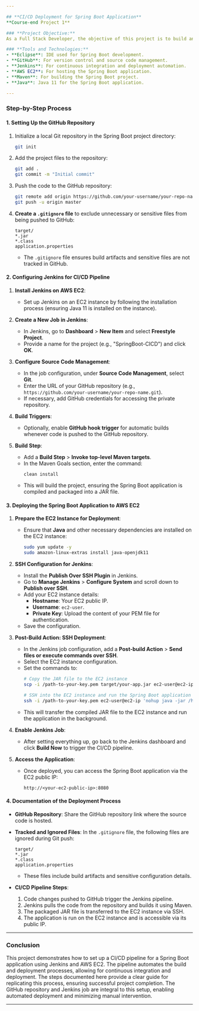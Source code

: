 ```yaml
---

## **CI/CD Deployment for Spring Boot Application**
**Course-end Project 1**

### **Project Objective:**
As a Full Stack Developer, the objective of this project is to build and automate a CI/CD pipeline for a Spring Boot web application. The pipeline will demonstrate continuous integration and deployment, with the application hosted on an AWS EC2 instance. The source code for the application is managed on GitHub and Jenkins is used as the automation tool for building, testing, and deploying the application.

### **Tools and Technologies:**
- **Eclipse**: IDE used for Spring Boot development.
- **GitHub**: For version control and source code management.
- **Jenkins**: For continuous integration and deployment automation.
- **AWS EC2**: For hosting the Spring Boot application.
- **Maven**: For building the Spring Boot project.
- **Java**: Java 11 for the Spring Boot application.

---
```


### **Step-by-Step Process**

#### **1. Setting Up the GitHub Repository**
1. Initialize a local Git repository in the Spring Boot project directory:
   ```bash
   git init
   ```
2. Add the project files to the repository:
   ```bash
   git add .
   git commit -m "Initial commit"
   ```
3. Push the code to the GitHub repository:
   ```bash
   git remote add origin https://github.com/your-username/your-repo-name.git
   git push -u origin master
   ```
4. **Create a `.gitignore` file** to exclude unnecessary or sensitive files from being pushed to GitHub:
   ```
   target/
   *.jar
   *.class
   application.properties
   ```
   - The `.gitignore` file ensures build artifacts and sensitive files are not tracked in GitHub.

#### **2. Configuring Jenkins for CI/CD Pipeline**
1. **Install Jenkins on AWS EC2**:
   - Set up Jenkins on an EC2 instance by following the installation process (ensuring Java 11 is installed on the instance).
   
2. **Create a New Job in Jenkins**:
   - In Jenkins, go to **Dashboard** > **New Item** and select **Freestyle Project**.
   - Provide a name for the project (e.g., "SpringBoot-CICD") and click **OK**.

3. **Configure Source Code Management**:
   - In the job configuration, under **Source Code Management**, select **Git**.
   - Enter the URL of your GitHub repository (e.g., `https://github.com/your-username/your-repo-name.git`).
   - If necessary, add GitHub credentials for accessing the private repository.

4. **Build Triggers**:
   - Optionally, enable **GitHub hook trigger** for automatic builds whenever code is pushed to the GitHub repository.
   
5. **Build Step**:
   - Add a **Build Step** > **Invoke top-level Maven targets**.
   - In the Maven Goals section, enter the command:
     ```
     clean install
     ```
   - This will build the project, ensuring the Spring Boot application is compiled and packaged into a JAR file.

#### **3. Deploying the Spring Boot Application to AWS EC2**
1. **Prepare the EC2 Instance for Deployment**:
   - Ensure that **Java** and other necessary dependencies are installed on the EC2 instance:
     ```bash
     sudo yum update -y
     sudo amazon-linux-extras install java-openjdk11
     ```
   
2. **SSH Configuration for Jenkins**:
   - Install the **Publish Over SSH Plugin** in Jenkins.
   - Go to **Manage Jenkins** > **Configure System** and scroll down to **Publish over SSH**.
   - Add your EC2 instance details:
     - **Hostname**: Your EC2 public IP.
     - **Username**: `ec2-user`.
     - **Private Key**: Upload the content of your PEM file for authentication.
   - Save the configuration.

3. **Post-Build Action: SSH Deployment**:
   - In the Jenkins job configuration, add a **Post-build Action** > **Send files or execute commands over SSH**.
   - Select the EC2 instance configuration.
   - Set the commands to:
     ```bash
     # Copy the JAR file to the EC2 instance
     scp -i /path-to-your-key.pem target/your-app.jar ec2-user@ec2-ip:/home/ec2-user/

     # SSH into the EC2 instance and run the Spring Boot application
     ssh -i /path-to-your-key.pem ec2-user@ec2-ip 'nohup java -jar /home/ec2-user/your-app.jar &'
     ```
   - This will transfer the compiled JAR file to the EC2 instance and run the application in the background.

4. **Enable Jenkins Job**:
   - After setting everything up, go back to the Jenkins dashboard and click **Build Now** to trigger the CI/CD pipeline.

5. **Access the Application**:
   - Once deployed, you can access the Spring Boot application via the EC2 public IP:
     ```
     http://<your-ec2-public-ip>:8080
     ```

#### **4. Documentation of the Deployment Process**
- **GitHub Repository**: Share the GitHub repository link where the source code is hosted.
- **Tracked and Ignored Files**: In the `.gitignore` file, the following files are ignored during Git push:
  ```
  target/
  *.jar
  *.class
  application.properties
  ```
  - These files include build artifacts and sensitive configuration details.

- **CI/CD Pipeline Steps**:
  1. Code changes pushed to GitHub trigger the Jenkins pipeline.
  2. Jenkins pulls the code from the repository and builds it using Maven.
  3. The packaged JAR file is transferred to the EC2 instance via SSH.
  4. The application is run on the EC2 instance and is accessible via its public IP.

---

### **Conclusion**
This project demonstrates how to set up a CI/CD pipeline for a Spring Boot application using Jenkins and AWS EC2. The pipeline automates the build and deployment processes, allowing for continuous integration and deployment. The steps documented here provide a clear guide for replicating this process, ensuring successful project completion. The GitHub repository and Jenkins job are integral to this setup, enabling automated deployment and minimizing manual intervention.

---

